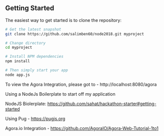 Getting Started
---------------

The easiest way to get started is to clone the repository:

```bash
# Get the latest snapshot
git clone https://github.com/salimben60/node2018.git myproject

# Change directory
cd myproject

# Install NPM dependencies
npm install

# Then simply start your app
node app.js
```
To view the Agora Integration, please got to - http://localhost:8080/agora


Using a NodeJs Boilerplate to start off my application

NodeJS Biolerplate: https://github.com/sahat/hackathon-starter#getting-started

Using Pug - https://pugjs.org
 
Agora.io Integration - https://github.com/AgoraIO/Agora-Web-Tutorial-1to1

